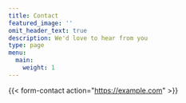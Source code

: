 ```yaml
---
title: Contact
featured_image: ''
omit_header_text: true
description: We'd love to hear from you
type: page
menu:
  main:
    weight: 1
---
```


{{< form-contact action="https://example.com"  >}}
